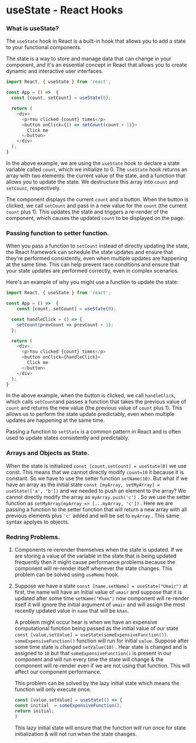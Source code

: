 # useState - React Hooks

### What is useState?

The `useState` hook in React is a built-in hook that allows you to add a state to your functional components.

The state is a way to store and manage data that can change in your component, and it's an essential concept in React that allows you to create dynamic and interactive user interfaces.

```javascript
import React, { useState } from 'react';

const App = () =>  {
  const [count, setCount] = useState(0);

  return (
    <div>
      <p>You clicked {count} times</p>
      <button onClick={() => setCount(count + 1)}>
        Click me
      </button>
    </div>
  );
}
```

In the above example, we are using the `useState` hook to declare a state variable called `count`, which we initialize to 0. The `useState` hook returns an array with two elements: the current value of the state, and a function that allows you to update the state. We destructure this array into `count` and `setCount`, respectively.

The component displays the current `count` and a button. When the button is clicked, we call `setCount` and pass in a new value for the `count` (the current `count` plus 1). This updates the state and triggers a re-render of the component, which causes the updated `count` to be displayed on the page.

### Passing function to setter function.

When you pass a function to `setCount` instead of directly updating the state, the React framework can schedule the state updates and ensure that they're performed consistently, even when multiple updates are happening at the same time. This can help prevent race conditions and ensure that your state updates are performed correctly, even in complex scenarios.

Here's an example of why you might use a function to update the state:

```javascript
import React, { useState } from 'react';

const App = () =>  {  
    const [count, setCount] = useState(0);

  const handleClick = () => {
    setCount(prevCount => prevCount + 1);
  };

  return (
    <div>
      <p>You clicked {count} times</p>
      <button onClick={handleClick}>
        Click me
      </button>
    </div>
  );
}
```

In the above example, when the button is clicked, we call `handleClick`, which calls `setCount`and passes a function that takes the previous value of `count` and returns the new value (the previous value of `count` plus 1). This allows us to perform the state update predictably, even when multiple updates are happening at the same time.

Passing a function to `setState` is a common pattern in React and is often used to update states consistently and predictably.

### Arrays and Objects as State.

When the state is initialized `const [count,setCount] = useState(0)` we use const. This means that we cannot directly modify `count=10` it because it is constant. So we have to use the setter function `setName(10)`. But what if we have an array as the initial state `const [myArray, setMyArray] = useState(['a', 'b'])` and we needed to push an element to the array? We cannot directly modify the array as `myArray.push('c')` . So we use the setter function as `setMyArray(myArray => [...myArray, 'c'])` . Here we are passing a function to the setter function that will return a new array with all previous elements plus `'c'` added and will be set to `myArray` . This same syntax applyes to objects.

### Redring Problems.

1. Components re-rerender themselves when the state is updated. If we are storing a value of the variable in the state that is being updated frequently then it might cause performance problems because the component will re-render itself whenever the state changes. This problem can be solved using `useMemo` hook.
    
2. Suppose we have a state `const [name,setName] = useState("Umair")` at first, the name will have an initial value of `umair` and suppose that it is updated after some time `setName("Khan")` now component will re-render itself it will ignore the initial argument of `umair` and will assign the most recently updated value in `name` that will be `khan`.
    
    A problem might occur hear is when we have an expensive computational function being passed as the initial value of our state `const [value,setValue] = useState(someExpensiveFunction())`. `someExpensiveFunction()` function will run for initial `value`. Suppose after some time state is changed `setValue(10)` . Hear state is changed and is assigned to `10` but that `someExpensiveFunction()` is present in our component and will run every time the state will change & the component will re-render even if we are not using that function. This will affect our component performance.
    
    This problem can be solved by the lazy initial state which means the function will only execute once.
    
    ```javascript
    const [value,setValue] = useState(() => { 
    const initial  = someExpensiveFunction();
    return initial;
    )
    ```
    
    This lazy initial state will ensure that the function will run once for state initialization & will not run when the state changes.